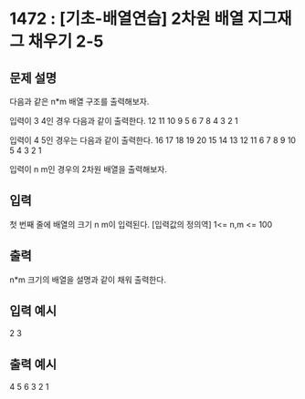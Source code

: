 # 1472 : [기초-배열연습] 2차원 배열 지그재그 채우기 2-5
  
## 문제 설명    
다음과 같은 n*m 배열 구조를 출력해보자.

입력이 3 4인 경우 다음과 같이 출력한다.
12 11 10 9
5 6 7 8
4 3 2 1

입력이 4 5인 경우는 다음과 같이 출력한다.
16 17 18 19 20
15 14 13 12 11
6 7 8 9 10
5 4 3 2 1

입력이 n m인 경우의 2차원 배열을 출력해보자.

## 입력
첫 번째 줄에 배열의 크기 n m이 입력된다.
[입력값의 정의역]
1<=  n,m <= 100

## 출력
n*m 크기의 배열을 설명과 같이 채워 출력한다.

## 입력 예시   
2 3

## 출력 예시
4 5 6 
3 2 1 